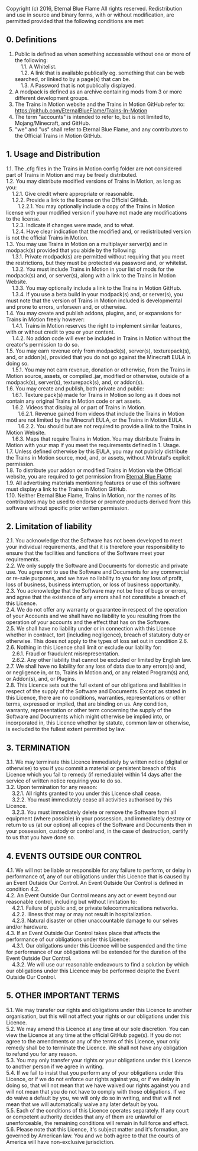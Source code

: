 Copyright (c) 2016, Eternal Blue Flame</b>
All rights reserved.</b>
</b>
Redistribution and use in source and binary forms, with or without modification, are permitted provided that the following conditions are met:</b>

## 0. Definitions
1. Public is defined as when something accessable without one or more of the following:<br/>
&nbsp;&nbsp;&nbsp;&nbsp;1.1. A Whitelist.<br/>
&nbsp;&nbsp;&nbsp;&nbsp;1.2. A link that is available publically eg. something that can be web searched, or linked to by a page(s) that can be.<br/>
&nbsp;&nbsp;&nbsp;&nbsp;1.3. A Password that is not publically displayed.<br/>
2. A modpack is defined as an archive containing mods from 3 or more different development groups.<br/>
3. The Trains in Motion website and the Trains in Motion GitHub refer to: https://github.com/EternalBlueFlame/Trains-In-Motion<br/>
4. The term "accounts" is intended to refer to, but is not limited to, Mojang/Minecraft, and GitHub.<br/>
5. "we" and "us" shall refer to Eternal Blue Flame, and any contributors to the Official Trains in Motion GitHub.<br/>


## 1. Usage and Distribution
1.1. The .cfg files in the Trains in Motion config folder are not considered part of Trains in Motion and may be freely distributed.<br/>
1.2. You may distribute modified versions of Trains in Motion, as long as you:<br/>
&nbsp;&nbsp;&nbsp;&nbsp;1.2.1. Give credit where appropriate or reasonable.<br/>
&nbsp;&nbsp;&nbsp;&nbsp;1.2.2. Provide a link to the license on the Official GitHub.<br/>
&nbsp;&nbsp;&nbsp;&nbsp;&nbsp;&nbsp;&nbsp;&nbsp;1.2.2.1. You may optionally include a copy of the Trains in Motion license with your modified version if you have not made any modifications to the license.<br/>
&nbsp;&nbsp;&nbsp;&nbsp;1.2.3. Indicate if changes were made, and to what.<br/>
&nbsp;&nbsp;&nbsp;&nbsp;1.2.4. Have clear indication that the modified and, or redistributed version is not the official Trains in Motion.<br/>
1.3. You may use Trains in Motion on a multiplayer server(s) and in modpack(s) provided that you abide by the following:<br/>
&nbsp;&nbsp;&nbsp;&nbsp;1.3.1. Private modpack(s) are permitted without requiring that you meet the restrictions, but they must be protected via password and, or whitelist.<br/>
&nbsp;&nbsp;&nbsp;&nbsp;1.3.2. You must include Trains in Motion in your list of mods for the modpack(s) and, or server(s), along with a link to the Trains in Motion Website.<br/>
&nbsp;&nbsp;&nbsp;&nbsp;1.3.3. You may optionally include a link to the Trains in Motion GitHub.<br/>
&nbsp;&nbsp;&nbsp;&nbsp;1.3.4. If you use a beta build in your modpack(s) and, or server(s), you must note that the version of Trains in Motion included is developmental and prone to errors, unforseen and, or otherwise.<br/>
1.4. You may create and publish addons, plugins, and, or expansions for Trains in Motion freely however:<br/>
&nbsp;&nbsp;&nbsp;&nbsp;1.4.1. Trains in Motion reserves the right to implement similar features, with or without credit to you or your content.<br/>
&nbsp;&nbsp;&nbsp;&nbsp;1.4.2. No addon code will ever be included in Trains in Motion without the creator's permission to do so.<br/>
1.5. You may earn revenue only from modpack(s), server(s), texturepack(s), and, or addon(s), provided that you do not go against the Minecraft EULA in doing so.<br/>
&nbsp;&nbsp;&nbsp;&nbsp;1.5.1. You may not earn revenue, donation or otherwise, from the Trains in Motion source, assets, or compiled .jar, modified or otherwise, outside of a modpack(s), server(s), texturepack(s), and, or addon(s).<br/>
1.6. You may create and publish, both private and public:<br/>
&nbsp;&nbsp;&nbsp;&nbsp;1.6.1. Texture pack(s) made for Trains in Motion so long as it does not contain any original Trains in Motion code or art assets.<br/>
&nbsp;&nbsp;&nbsp;&nbsp;1.6.2. Videos that display all or part of Trains in Motion.<br/>
&nbsp;&nbsp;&nbsp;&nbsp;&nbsp;&nbsp;&nbsp;&nbsp;1.6.2.1. Revenue gained from videos that include the Trains in Motion mod are not limited by the Minecraft EULA, or the Trains in Motion EULA.<br/>
&nbsp;&nbsp;&nbsp;&nbsp;&nbsp;&nbsp;&nbsp;&nbsp;1.6.2.2. You should but are not required to provide a link to the Trains in Motion Website.<br/>
&nbsp;&nbsp;&nbsp;&nbsp;1.6.3. Maps that require Trains in Motion. You may distribute Trains in Motion with your map if you meet the requirements defined in 1. Usage.<br/>
1.7. Unless defined otherwise by this EULA, you may not publicly distribute the Trains in Motion source, mod, and, or assets, without Mrbrutal's explicit permission.<br/>
1.8. To distribute your addon or modified Trains in Motion via the Official website, you are required to get permission from [Eternal Blue Flame](https://github.com/EternalBlueFlame)<br/>
1.9. All advertising materials mentioning features or use of this software must display a link to the Trains in Motion GitHub.<br/>
1.10. Neither Eternal Blue Flame, Trains in Motion, nor the names of its contributors may be used to endorse or promote products derived from this software without specific prior written permission.<br/>


## 2. Limitation of liability
2.1. You acknowledge that the Software has not been developed to meet your individual requirements, and that it is therefore your responsibility to ensure that the facilities and functions of the Software meet your requirements.<br/>
2.2. We only supply the Software and Documents for domestic and private use. You agree not to use the Software and Documents for any commercial or re-sale purposes, and we have no liability to you for any loss of profit, loss of business, business interruption, or loss of business opportunity.<br/>
2.3. You acknowledge that the Software may not be free of bugs or errors, and agree that the existence of any errors shall not constitute a breach of this Licence.<br/>
2.4. We do not offer any warranty or guarantee in respect of the operation of your Accounts and we shall have no liability to you resulting from the operation of your accounts and the effect that has on the Software.<br/>
2.5. We shall have no liability under or in connection with this Licence whether in contract, tort (including negligence), breach of statutory duty or otherwise. This does not apply to the types of loss set out in condition 2.6.<br/>
2.6. Nothing in this Licence shall limit or exclude our liability for:<br/>
&nbsp;&nbsp;&nbsp;&nbsp;2.6.1. Fraud or fraudulent misrepresentation.<br/>
&nbsp;&nbsp;&nbsp;&nbsp;2.6.2. Any other liability that cannot be excluded or limited by English law.<br/>
2.7. We shall have no liability for any loss of data due to any errors(s) and, or negligence in, or to, Trains in Motion and, or any related Program(s) and, or Addon(s), and, or Plugins.<br/>
2.8. This Licence sets out the full extent of our obligations and liabilities in respect of the supply of the Software and Documents. Except as stated in this Licence, there are no conditions, warranties, representations or other terms, expressed or implied, that are binding on us. Any condition, warranty, representation or other term concerning the supply of the Software and Documents which might otherwise be implied into, or incorporated in, this Licence whether by statute, common law or otherwise, is excluded to the fullest extent permitted by law.<br/>


## 3. TERMINATION
3.1. We may terminate this Licence immediately by written notice (digital or otherwise) to you if you commit a material or persistent breach of this Licence which you fail to remedy (if remediable) within 14 days after the service of written notice requiring you to do so.<br/>
3.2. Upon termination for any reason:<br/>
&nbsp;&nbsp;&nbsp;&nbsp;3.2.1. All rights granted to you under this Licence shall cease.<br/>
&nbsp;&nbsp;&nbsp;&nbsp;3.2.2. You must immediately cease all activities authorised by this Licence.<br/>
&nbsp;&nbsp;&nbsp;&nbsp;3.2.3. You must immediately delete or remove the Software from all equipment (where possible) in your possession, and immediately destroy or return to us (at our option) all copies of the Software and Documents then in your possession, custody or control and, in the case of destruction, certify to us that you have done so.<br/>


## 4. EVENTS OUTSIDE OUR CONTROL
4.1. We will not be liable or responsible for any failure to perform, or delay in performance of, any of our obligations under this Licence that is caused by an Event Outside Our Control. An Event Outside Our Control is defined in condition 4.2.<br/>
4.2. An Event Outside Our Control means any act or event beyond our reasonable control, including but without limitation to:<br/>
&nbsp;&nbsp;&nbsp;&nbsp;4.2.1. Failure of public and, or private telecommunications networks.<br/>
&nbsp;&nbsp;&nbsp;&nbsp;4.2.2. Illness that may or may not result in hospitalization.<br/>
&nbsp;&nbsp;&nbsp;&nbsp;4.2.3. Natural disaster or other unaccountable damage to our selves and/or hardware.<br/>
4.3. If an Event Outside Our Control takes place that affects the performance of our obligations under this Licence:<br/>
&nbsp;&nbsp;&nbsp;&nbsp;4.3.1. Our obligations under this Licence will be suspended and the time for performance of our obligations will be extended for the duration of the Event Outside Our Control.<br/>
&nbsp;&nbsp;&nbsp;&nbsp;4.3.2. We will use our reasonable endeavours to find a solution by which our obligations under this Licence may be performed despite the Event Outside Our Control.<br/>


## 5. OTHER IMPORTANT TERMS
5.1. We may transfer our rights and obligations under this Licence to another organisation, but this will not affect your rights or our obligations under this Licence.<br/>
5.2. We may amend this Licence at any time at our sole discretion. You can view the Licence at any time at the official GitHub page(s). If you do not agree to the amendments or any of the terms of this Licence, your only remedy shall be to terminate the Licence. We shall not have any obligation to refund you for any reason.<br/>
5.3. You may only transfer your rights or your obligations under this Licence to another person if we agree in writing.<br/>
5.4. If we fail to insist that you perform any of your obligations under this Licence, or if we do not enforce our rights against you, or if we delay in doing so, that will not mean that we have waived our rights against you and will not mean that you do not have to comply with those obligations. If we do waive a default by you, we will only do so in writing, and that will not mean that we will automatically waive any later default by you.<br/>
5.5. Each of the conditions of this Licence operates separately. If any court or competent authority decides that any of them are unlawful or unenforceable, the remaining conditions will remain in full force and effect.<br/>
5.6. Please note that this Licence, it's subject matter and it's formation, are governed by American law. You and we both agree to that the courts of America will have non-exclusive jurisdiction.
